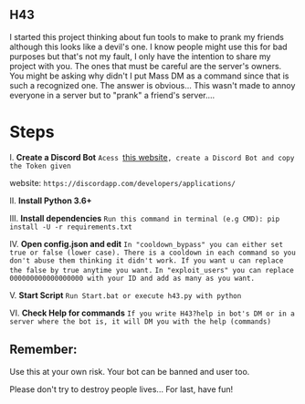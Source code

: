 ## H43

I started this project thinking about fun tools to make to prank my friends although this looks like a devil's one.
I know people might use this for bad purposes but that's not my fault, I only have the intention to share my project with you. The ones that must be careful are the server's owners.
You might be asking why didn't I put Mass DM as a command since that is such a recognized one. The answer is obvious... This wasn't made to annoy everyone in a server but to "prank" a friend's server....

# Steps

I. **Create a Discord Bot**
```Acess ```[this website](https://discordapp.com/developers/applications/)```, create a Discord Bot and copy the Token given```

website: ```https://discordapp.com/developers/applications/```

II. **Install Python 3.6+**

III. **Install dependencies**
```Run this command in terminal (e.g CMD): pip install -U -r requirements.txt```

IV. **Open config.json and edit**
```In "cooldown_bypass" you can either set true or false (lower case). There is a cooldown in each command so you don't abuse them thinking it didn't work. If you want u can replace the false by true anytime you want.```
```In "exploit_users" you can replace 000000000000000000 with your ID and add as many as you want.```

V. **Start Script**
```Run Start.bat or execute h43.py with python```

VI. **Check Help for commands**
```If you write H43?help in bot's DM or in a server where the bot is, it will DM you with the help (commands)```

## Remember:
Use this at your own risk. Your bot can be banned and user too.

Please don't try to destroy people lives... 
For last, have fun!


